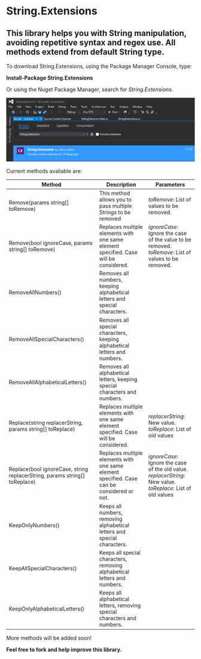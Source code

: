 
# String.Extensions
<h2>This library helps you with String manipulation, avoiding repetitive syntax and regex use. All methods extend from default String type.</h2>

To download String.Extensions, using the Package Manager Console, type:

<b>Install-Package String.Extensions</b>

Or using the Nuget Package Manager, search for <i>String.Extensions</i>.

![Alt text](/String.Extensions/img/nuget_download.png?raw=true "Nuget Package")

Current methods avaliable are:

| Method  | Description | Parameters |
| ------------- | ------------- | ------------- |
| Remove(params string[] toRemove)  | This method allows you to pass multiple Strings to be removed  | <i>toRemove</i>: List of values to be removed. |
| Remove(bool ignoreCase, params string[] toRemove) | Replaces multiple elements with one same element specified. Case will be considered.  | <i>ignoreCase</i>: Ignore the case of the value to be removed. </br><i>toRemove</i>: List of values to be removed. |
| RemoveAllNumbers() | Removes all numbers, keeping alphabetical letters and special characters. ||
| RemoveAllSpecialCharacters() | Removes all special characters, keeping alphabetical letters and numbers. ||
| RemoveAllAlphabeticalLetters() | Removes all alphabetical letters, keeping special characters and numbers. ||
| Replace(string replacerString, params string[] toReplace)| Replaces multiple elements with one same element specified. Case will be considered. | <i>replacerString</i>: New value. </br><i>toReplace</i>: List of old values|
| Replace(bool ignoreCase, string replacerString, params string[] toReplace)| Replaces multiple elements with one same element specified. Case can be considered or not. | <i>ignoreCase</i>: Ignore the case of the old value. </br><i>replacerString</i>: New value. </br><i>toReplace</i>: List of old values |
| KeepOnlyNumbers() | Keeps all numbers, removing alphabetical letters and special characters. ||
| KeepAllSpecialCharacters() | Keeps all special characters, removing alphabetical letters and numbers. ||
| KeepOnlyAlphabeticalLetters() | Keeps all alphabetical letters, removing special characters and numbers. ||

More methods will be added soon!


<b>Feel free to fork and help improve this library.</b>


